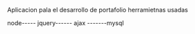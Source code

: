 Aplicacion pala el desarrollo de portafolio
herramietnas usadas

node----- jquery------ ajax -------mysql

